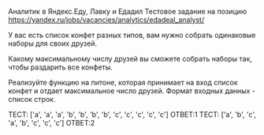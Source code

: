Аналитик в Яндекс.Еду, Лавку и Едадил
Тестовое задание на позицию https://yandex.ru/jobs/vacancies/analytics/edadeal_analyst/
	
У вас есть список конфет разных типов, вам нужно собрать одинаковые наборы для своих друзей.

Какому максимальному числу друзей вы сможете собрать наборы так, чтобы раздарить все конфеты.

Реализуйте функцию на питоне, которая принимает на вход список конфет и отдает максимальное число друзей. Формат входных данных - список строк.

ТЕСТ: ['a', 'a', 'a', 'b', 'b', 'b', 'b', 'c', 'c', 'c', 'c', 'c'] ОТВЕТ:1
ТЕСТ: ['a', 'b', 'c', 'a', 'b', 'c', 'c', 'c'] ОТВЕТ:2
